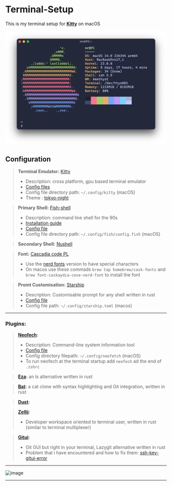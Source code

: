 # Terminal-Setup
This is my terminal setup for **[Kitty](https://github.com/kovidgoyal/kitty)** on macOS

![image](/README-Files/focus.png)

## Configuration

> **Terminal Emulator:** [Kitty](https://github.com/kovidgoyal/kitty)
>  - Description: cross platform, gpu based terminal emulator 
>  - [Config files](Config-Files/kitty)
>  - Config file directory path:  ```~/.config/kitty``` (macOS)
>  - Theme : [tokyo-night](https://github.com/davidmathers/tokyo-night-kitty-theme)

> **Primary Shell:** [Fish-shell](https://github.com/fish-shell/fish-shell)
>  - Description: command line shell for the 90s
>  - [Installation guide](/README-Files/fish_installation_guide.md)
>  - [Config file](Config-Files/fish)
>  - Config file directory path:  ```~/.config/fish/config.fish``` (macOS)


> **Secondary Shell:** [Nushell](https://github.com/nushell/nushell)

>**Font:** [Cascadia code PL](https://github.com/microsoft/cascadia-code)
>  - Use the [nerd fonts](https://github.com/ryanoasis/nerd-fonts) version to have special characters
>  - On macos use these commads ```brew tap homebrew/cask-fonts``` and ```brew font-caskaydia-cove-nerd-font``` to install the font
  
>**Promt Customisation:** [Starship](https://github.com/starship/starship)
>  - Description: Customisable prompt for any shell written in rust
>  - [Config file](Config-Files/starship.toml)
>  - Config file path:  ```~/.config/starship.toml``` (macos)

----
### Plugins:
> **[Neofech](https://github.com/dylanaraps/neofetch):**
>    - Description: Command-line system information tool
>    - [Config file](Config-Files/neofetch)
>    - Config directory filepath: ```~/.config/neofetch``` (macOS)
>    - To run neofech at the terminal startup add ```neofech``` ad the end of ```.zshrc``` 

> **[Eza](https://github.com/eza-community/eza):** an ls alternative written in rust

> **[Bat](https://github.com/sharkdp/bat):** a cat clone with syntax highlighting and Git integration, written in rust

> **[Dust](https://github.com/bootandy/dust):**

> **[Zellij](https://github.com/zellij-org/zellij):**
>   - Developer workspace oriented to terminal user, written in rust (similar to terminal multiplexer)

> **[Gitui](https://github.com/extrawurst/gitui):**
>    -   Git GUI but right in your terminal, Lazygit alternative written in rust
>    -   Problem that i have encountered and how to fix them: [ssh-key-gitui-error](/README-Files/shh_key_gitui_error.md)

---

![image](/README-Files/large.png)

---
